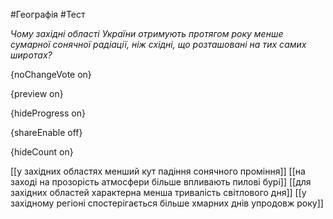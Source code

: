 #Географія #Тест

*Чому західні області України отримують протягом року менше сумарної  сонячної радіації, ніж східні, що розташовані на тих самих широтах?*

{noChangeVote on}

{preview on}

{hideProgress on}

{shareEnable off}

{hideCount on}

[[у західних областях менший кут падіння сонячного проміння]]
[[на заході на прозорість атмосфери більше впливають пилові бурі]]
[[для західних областей характерна менша тривалість світлового дня]]
[[у західному регіоні спостерігається більше хмарних днів упродовж року]]
